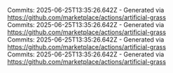 Commits: 2025-06-25T13:35:26.642Z - Generated via https://github.com/marketplace/actions/artificial-grass
<br>
Commits: 2025-06-25T13:35:26.642Z - Generated via https://github.com/marketplace/actions/artificial-grass
<br>
Commits: 2025-06-25T13:35:26.642Z - Generated via https://github.com/marketplace/actions/artificial-grass
<br>
Commits: 2025-06-25T13:35:26.642Z - Generated via https://github.com/marketplace/actions/artificial-grass
<br>
